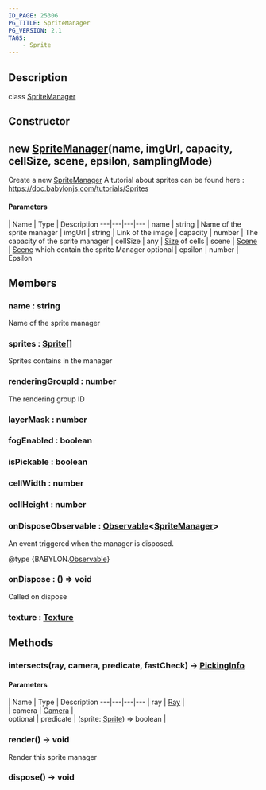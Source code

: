 ```yaml
---
ID_PAGE: 25306
PG_TITLE: SpriteManager
PG_VERSION: 2.1
TAGS:
    - Sprite
---
```

## Description

class [SpriteManager](/classes/2.5/SpriteManager)



## Constructor

## new [SpriteManager](/classes/2.5/SpriteManager)(name, imgUrl, capacity, cellSize, scene, epsilon, samplingMode)

Create a new [SpriteManager](/classes/2.5/SpriteManager)
A tutorial about sprites can be found here : https://doc.babylonjs.com/tutorials/Sprites

#### Parameters
 | Name | Type | Description
---|---|---|---
 | name | string |     Name of the sprite manager
 | imgUrl | string |     Link of the image
 | capacity | number |     The capacity of the sprite manager
 | cellSize | any |     [Size](/classes/2.5/Size) of cells
 | scene | [Scene](/classes/2.5/Scene) |     [Scene](/classes/2.5/Scene) which contain the sprite Manager
optional | epsilon | number |     Epsilon
## Members

### name : string

Name of the sprite manager

### sprites : [Sprite](/classes/2.5/Sprite)[]

Sprites contains in the manager

### renderingGroupId : number

The rendering group ID

### layerMask : number



### fogEnabled : boolean



### isPickable : boolean



### cellWidth : number



### cellHeight : number



### onDisposeObservable : [Observable](/classes/2.5/Observable)&lt;[SpriteManager](/classes/2.5/SpriteManager)&gt;

An event triggered when the manager is disposed.

@type {BABYLON.[Observable](/classes/2.5/Observable)}

### onDispose : () =&gt; void

Called on dispose

### texture : [Texture](/classes/2.5/Texture)



## Methods

### intersects(ray, camera, predicate, fastCheck) &rarr; [PickingInfo](/classes/2.5/PickingInfo)



#### Parameters
 | Name | Type | Description
---|---|---|---
 | ray | [Ray](/classes/2.5/Ray) |   
 | camera | [Camera](/classes/2.5/Camera) |   
optional | predicate | (sprite: [Sprite](/classes/2.5/Sprite)) =&gt; boolean |   
### render() &rarr; void

Render this sprite manager
### dispose() &rarr; void


